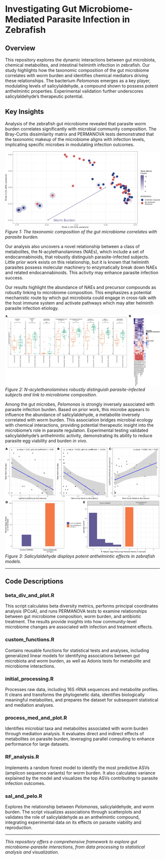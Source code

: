 
# Investigating Gut Microbiome-Mediated Parasite Infection in Zebrafish

## Overview

This repository explores the dynamic interactions between gut microbiota, chemical metabolites, and intestinal helminth infection in zebrafish. Our study highlights how the taxonomic composition of the gut microbiome correlates with worm burden and identifies chemical mediators driving these relationships. The bacterium *Pelomonas* emerges as a key player, modulating levels of salicylaldehyde, a compound shown to possess potent anthelmintic properties. Experimental validation further underscores salicylaldehyde’s therapeutic potential.

## Key Insights

Analysis of the zebrafish gut microbiome revealed that parasite worm burden correlates significantly with microbial community composition. The Bray-Curtis dissimilarity matrix and PERMANOVA tests demonstrated that the taxonomic makeup of the microbiome aligns with infection levels, implicating specific microbes in modulating infection outcomes.

![Relationship between parasite burden and gut microbiome composition](figures/fig1.jpg)
*Figure 1: The taxonomic composition of the gut microbiome correlates with parasite burden.*

Our analysis also uncovers a novel relationship between a class of metabolites, the N-acylethanolamines (NAEs), which include a set of endocannabinoids, that robustly distinguish parasite-infected subjects. Little prior work exists on this relationship, but it is known that helminth parasites possess molecular machinery to enzymatically break down NAEs and related endocannabinoids. This activity may enhance parasite infection success. 

Our results highlight the abundance of NAEs and precursor compounds as robustly linking to microbiome composition. This emphasizes a potential mechanistic route by which gut microbiota could engage in cross-talk with the host immune system and activate pathways which may alter helminth parasite infection etiology.

![N-acylethanolamines link infection and microbiome](figures/fig2.jpg)
*Figure 2: N-acylethanolamines robustly distinguish parasite-infected subjects and link to microbiome composition.*

Among the gut microbes, *Pelomonas* is strongly inversely associated with parasite infection burden. Based on prior work, this microbe appears to influence the abundance of salicylaldehyde, a metabolite inversely correlated with worm burden. This association bridges microbial ecology with chemical interactions, providing potential therapeutic insight into the microbiome’s role in parasite regulation. Experimental testing validated salicylaldehyde’s anthelmintic activity, demonstrating its ability to reduce parasite egg viability and burden *in vivo*.

![Experimental validation of salicylaldehyde](figures/fig4.jpg)
*Figure 3: Salicylaldehyde displays potent anthelmintic effects in zebrafish models.*

---

## Code Descriptions

### beta_div_and_plot.R
This script calculates beta diversity metrics, performs principal coordinates analysis (PCoA), and runs PERMANOVA tests to examine relationships between gut microbiome composition, worm burden, and antibiotic treatment. The results provide insights into how community-level microbiome changes are associated with infection and treatment effects.

### custom_functions.R
Contains reusable functions for statistical tests and analyses, including generalized linear models for identifying associations between gut microbiota and worm burden, as well as Adonis tests for metabolite and microbiome interactions.

### initial_processing.R
Processes raw data, including 16S rRNA sequences and metabolite profiles. It cleans and transforms the phylogenetic data, identifies biologically meaningful metabolites, and prepares the dataset for subsequent statistical and mediation analyses.

### process_med_and_plot.R
Identifies microbial taxa and metabolites associated with worm burden through mediation analysis. It evaluates direct and indirect effects of metabolites on parasite burden, leveraging parallel computing to enhance performance for large datasets.

### RF_analysis.R
Implements a random forest model to identify the most predictive ASVs (amplicon sequence variants) for worm burden. It also calculates variance explained by the model and visualizes the top ASVs contributing to parasite infection outcomes.

### sal_and_pelo.R
Explores the relationship between *Pelomonas*, salicylaldehyde, and worm burden. The script visualizes associations through scatterplots and validates the role of salicylaldehyde as an anthelmintic compound, integrating experimental data on its effects on parasite viability and reproduction.

---

*This repository offers a comprehensive framework to explore gut microbiome-parasite interactions, from data processing to statistical analysis and visualization.*


